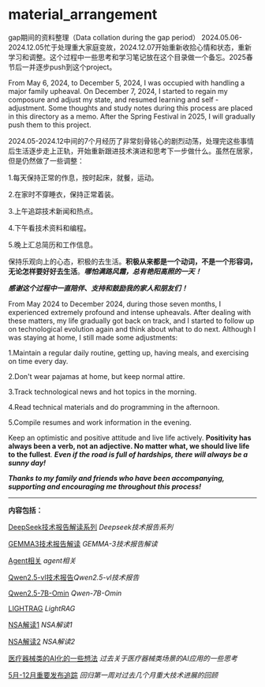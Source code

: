 # material_arrangement
gap期间的资料整理（Data collation during the gap period）
2024.05.06-2024.12.05忙于处理重大家庭变故，2024.12.07开始重新收拾心情和状态，重新学习和调整。这个过程中一些思考和学习笔记放在这个目录做一个备忘。2025春节后一并逐步push到这个project。


From May 6, 2024, to December 5, 2024, I was occupied with handling a major family  upheaval. On December 7, 2024, I started to regain my composure and adjust my state, and resumed learning and self - adjustment. Some thoughts and study notes during this process are placed in this directory as a memo. After the Spring Festival in 2025, I will gradually push them to this project.



2024.05-2024.12中间的7个月经历了非常刻骨铭心的剧烈动荡，处理完这些事情后生活逐步走上正轨，开始重新跟进技术演进和思考下一步做什么。虽然在居家，但是仍然做了一些调整：

1.每天保持正常的作息，按时起床，就餐，运动。


2.在家时不穿睡衣，保持正常着装。


3.上午追踪技术新闻和热点。


4.下午看技术资料和编程。


5.晚上汇总简历和工作信息。


保持乐观向上的心态，积极的去生活。**积极从来都是一个动词，不是一个形容词，无论怎样要好好去生活**。***哪怕满路风霜，总有艳阳高照的一天！***




***感谢这个过程中一直陪伴、支持和鼓励我的家人和朋友们！***





From May 2024 to December 2024, during those seven months, I experienced extremely profound and intense upheavals. After dealing with these matters, my life gradually got back on track, and I started to follow up on technological evolution again and think about what to do next. Although I was staying at home, I still made some adjustments:


1.Maintain a regular daily routine, getting up, having meals, and exercising on time every day.


2.Don't wear pajamas at home, but keep normal attire.


3.Track technological news and hot topics in the morning.


4.Read technical materials and do programming in the afternoon.


5.Compile resumes and work information in the evening.


Keep an optimistic and positive attitude and live life actively. **Positivity has always been a verb, not an adjective. No matter what, we should live life to the fullest**. ***Even if the road is full of hardships, there will always be a sunny day!***



***Thanks to my family and friends who have been accompanying, supporting and encouraging me throughout this process!***

---

**内容包括：**



[DeepSeek技术报告解读系列](https://github.com/xiangyuliu/material_arrangement/tree/main/deepseek) *Deepseek技术报告系列*

[GEMMA3技术报告解读](https://github.com/xiangyuliu/material_arrangement/blob/main/Gemma/GEMMA-3%E6%8A%80%E6%9C%AF%E6%8A%A5%E5%91%8A%E8%A7%A3%E8%AF%BB.md) *GEMMA-3技术报告解读*

[Agent相关](https://github.com/xiangyuliu/material_arrangement/tree/main/agent) *agent相关*



[Qwen2.5-vl技术报告](https://github.com/xiangyuliu/material_arrangement/blob/main/Qwen/Qwen2.5-vl.md)*Qwen2.5-vl技术报告*



[Qwen2.5-7B-Omin](https://github.com/xiangyuliu/material_arrangement/blob/main/Qwen/Qwen-7B-Omin.md) *Qwen-7B-Omin*



[LIGHTRAG](https://github.com/xiangyuliu/material_arrangement/blob/main/rag/LightRAG.md)  *LightRAG*



[NSA解读1](https://github.com/xiangyuliu/material_arrangement/blob/main/deepseek/NSA(Native%20Sparse%20Attention%20)%E2%80%94%E2%80%94%E8%A7%A3%E8%AF%BB1.md) *NSA解读1*



[NSA解读2](https://github.com/xiangyuliu/material_arrangement/blob/main/deepseek/NSA(Native%20Sparse%20Attention%20)%E2%80%94%E2%80%94%E8%A7%A3%E8%AF%BB2.md) *NSA解读2*


[医疗器械类的AI化的一些想法](https://github.com/xiangyuliu/material_arrangement/blob/main/thoughts/%E5%85%B3%E4%BA%8E%E5%A4%A7%E6%A8%A1%E5%9E%8B%E5%9C%A8%E5%8C%BB%E7%96%97%E8%AE%BE%E5%A4%87%E5%9C%BA%E6%99%AF%E4%B8%8B%E5%BA%94%E7%94%A8%E7%9A%84%E4%B8%80%E4%BA%9B%E6%80%9D%E8%80%83.md) *过去关于医疗器械类场景的AI应用的一些思考*


[5月-12月重要发布追踪](https://github.com/xiangyuliu/material_arrangement/tree/main/deepseek) *回归第一周对过去几个月重大技术进展的回顾*




